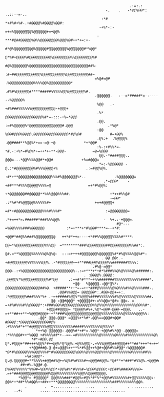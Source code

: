 
                                                             .:=:.:                                                                            
                                                  -.    .   -*@@%@@*: ..::--=-..                                                               
                                                :*#   *+#%#+%#-.+#@@@@%#@@@@%@@#:                                                              
                                               -+%*-:-=+=%@@@@@@@@%@@@@@@+=+@@%                                                                
                                              -***#@##@@@@@%@%%@@@@@@@@%@@@%@#++*+=:+-                                                         
                                            #*@%@@@@@@@@@%@@@@@#@@@@@@@@%@@@@@@@#*%@@*                                                         
                                            @*%#+@@@@%#@@@@@@@@@@%@@@@@@@@%%@@@@@@@@%#                                                         
                                            #@%@@@@@@@%@@@@@@@@@@@@@@@@@@@@@@@@@@@##%-                                                         
                                            :#=##@@@@@@@@@@@%@@@@@@@@@@%@@@@@@@@@@##=                                                          
                                             =%@#=@# .%@@@@@@@@@@@%%%%@@%@@@@@@@@@@*                                                           
                                             .#%#%@@@@@@#****#####%%%%%@@%@@@@@@@%#.                                                           
                                             .@@@@@@.   :--=*#####*=-:------%@@@@@%                                                            
                                              %@@   .-+#%###%%%%%%@@@@@@@@@@@-+@@@+                                                            
                                              .%*-@@@@@@@@@@@@@@@@@%#*=-:::-+%=*@@@                                                            
                                              .@@.  :=#%@@@@@%*@@@@@@@@@@@@@@@#.@@@                .*%@*                                       
                                              :@@ %@@#@@@%@@@@.@@@@@@@@@@@@@@@@*#@%@#             #=+@@%                                       
                                              .@%:+  .%@@@@%  .@@####**%@@%*+==-=@-+@             *+*@@#                                       
                                              :%-:+#%%*=-*#.-:+%*=#%@%*+=++*++**-@@@-            =@=%@@@                                       
                                               @@.-*####@@@.. @@@=...*@@%%%%@@#*+@@#             +%=#@@@=                                      
                                               *=:-%@@@@@@ -@.:*#@@@@@@@@%#%%%@@@@+%             .:=#@@%@%.                                    
                                               :#*+**@@@@@@@@@@@@@@@%%%#%@@@@@@@%*..             .%@@@@@@@=                                    
                                                 .*=@@@*    -+##***#%%%@@@@@%%%%=@                 =+*#%@@%:                                   
                                                   +*@@@@@@@##@@@@@**%%%@@@%%%##.                  +*++#%%@#                                   
                                                    -=@@*  .:*%#*#%@@@@@%%%%%%#+                    +=+#@@@@+                                  
                                                      =#*+#@@@@@@@@@@@@%%%#%%%#*                    :=@@@@@@@@=                                
                                                      .*+=++*=:######*###%%%@@%                    -  %+.:-+@@@=.                              
                                                       #@*---=%@@%%%%###%@@@@@@          :*=+***+*#%@@#****=--+*#:                             
                                                       -+@@#*##@%%###%@@@@@@@@@   ++*#*++=----+*##%%@@@@@%%%%#****:                            
                                                      @@=*%@@@@@@@@@@@@@%%%@@  =********###%@@@@@@@@##@@@@@@@@@%%##*:.                         
                                                     @#.=**%@@@@@%%%%%%@%@%@-  ::-=++++#@@@@@@@%@@@@@@%#*#%@%%%%@@%#*:                         
                                                . @@.@@:.-+#@@@@@@@@%%%%%%%@@%..-*#@@@@@@+=+**###@@@%@@@@%%#######%%%%:                        
                                            .#%@-=@@* @@@-.:+%@@@@@@@@@@@@@@@@@@@@@@@%-.:=+***+*+#*%###%%@%@%%%%@%######:.                     
                                        . :@@@@%.@@@@: .@@@@%*%@@@@@@@@@@@%#*@@     .:=+#*#***=+%%#######%%%%%%%%%%%%####*.                    
                                   +@@-  %@@@@@.:@@*@%*:  @@@@@@@@@@@@@@@@##%@. +#####**++*=-=++*###@%%%%%%@%@%%%#%%@%%%%###-.                 
                            .@@#%%@@@= @@@@@@*:.#@@+@@+=+:. :*@@@@@@@%###%%%*%+ .-=+#####%@@%*%@@@%####%%%%%%%#%@%%%%%%@%%%%%##.               
                         @@ :@@#@@@* +@@@@@#+:=%%@@=*@#=-@@=.-=-=+#%#%%%#%%@@@@@*:+###%@@%#@@@@@@@@@@@@@%%@%%@%%%%%%%%%%%%%%@@%%#*.            
                       +@@@##@@@@= *@@@@%#%+.%@*=@@#-@@@-=@@@.   ..-=+**##++**+%@@@#@@@+-+**###%@@@@@@@@@@@@@@@@%%%%%%%%%%@%%%%%@@@%%:         
                   .@@* @@@.@@@* =@@@%+*%#*.@@%==@@@#+@@# #@@@@:*@@@@@@@@@@@@@#@%   . :+%%%%#*+**#@@@@%%%@@@%%%%%%%%%#####%%%%%%%%@%%%%*       
                  *++%@ @@@@@@:.@@@%#*+#*=.%@@*-+@@%#%*@@-.@@@@@= :*%%%@@#++*%@@@ +#%%%%##*+--==-=#%%%%%%%%%%@%%%%%%@%%%%#%%%%%%%%%%%%@%       
                *#*+#@@.@@ @*.#@@@+*##+++%@@%*#++@@%*@*@@%:+@%%@@@-.=%%%@@@@##@@@@#+**##*+++*+=++*%%%%%%%%%%%%%%%%%@@@@@%%%%%%%%%%@@@%@@       
               +*@@###@.@-@+=@@@%++**%*#%@@++%@#+@@%#%%#@@*:%@@@@@@#-*@*#%@@@@@%%%@@@%%%#*#%@@@@@@@@@%@@%%@%%%@@@%%%%@%%%%%%%%@%%%%%##%%       
             +%#:@@@*-@.@.@@@@@#+**%%%%+#@@##%@+=%@%#%#%%%#+=@@@##@@%:*@#**+*###*#%%@%.+@@@####%@@@@@@%@@%@@@%@%%%%%%@%%%%%%%%%%@%%%%%%%.      
           ##+#%.%@@#-@-@%@@@%%%%%*%%@#=%@@%%@@*+@@%#%*#%%%#=%@@@%@@@@:+@@##%###@@%%%@=   .=+*###@@@@@@@@@@@@@%@@@%%%%%%%%%%@@%%@@@@@@@@.      
          *%@@*= #@@@@@* @@@%%%###*#@@%=#@%*#*%*+@@%#%%%%%%%#+@@%%%%%@@:-@@%*+*##*%%#@@%++##++***@@@@@@@@%%%%%%%%%%%%%%%%%###%%%%%%%%@@%.      
             .        .  =............   ....    .. .       . ..........         .   ..+:        .......................................       

